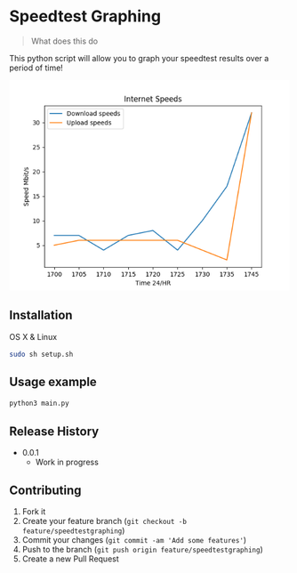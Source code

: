# Speedtest Graphing
> What does this do


This python script will allow you to graph your speedtest results over a period of time!

![alt text](https://raw.githubusercontent.com/kyleharte/Speedtest-Graphing/master/Examples/2019-05-19.png)
## Installation

OS X & Linux

```sh
sudo sh setup.sh
```



## Usage example

```sh
python3 main.py
```
## Release History

* 0.0.1
    * Work in progress

## Contributing

1. Fork it
2. Create your feature branch (`git checkout -b feature/speedtestgraphing`)
3. Commit your changes (`git commit -am 'Add some features'`)
4. Push to the branch (`git push origin feature/speedtestgraphing`)
5. Create a new Pull Request
